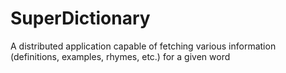 # SuperDictionary
A distributed application capable of fetching various information (definitions, examples, rhymes, etc.) for a given word
